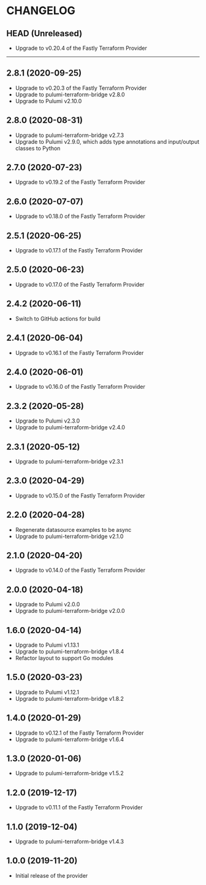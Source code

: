 CHANGELOG
=========

## HEAD (Unreleased)
* Upgrade to v0.20.4 of the Fastly Terraform Provider

---

## 2.8.1 (2020-09-25)
* Upgrade to v0.20.3 of the Fastly Terraform Provider
* Upgrade to pulumi-terraform-bridge v2.8.0
* Upgrade to Pulumi v2.10.0

## 2.8.0 (2020-08-31)
* Upgrade to pulumi-terraform-bridge v2.7.3
* Upgrade to Pulumi v2.9.0, which adds type annotations and input/output classes to Python

## 2.7.0 (2020-07-23)
* Upgrade to v0.19.2 of the Fastly Terraform Provider

## 2.6.0 (2020-07-07)
* Upgrade to v0.18.0 of the Fastly Terraform Provider

## 2.5.1 (2020-06-25)
* Upgrade to v0.17.1 of the Fastly Terraform Provider

## 2.5.0 (2020-06-23)
* Upgrade to v0.17.0 of the Fastly Terraform Provider

## 2.4.2 (2020-06-11)
* Switch to GitHub actions for build

## 2.4.1 (2020-06-04)
* Upgrade to v0.16.1 of the Fastly Terraform Provider

## 2.4.0 (2020-06-01)
* Upgrade to v0.16.0 of the Fastly Terraform Provider

## 2.3.2 (2020-05-28)
* Upgrade to Pulumi v2.3.0
* Upgrade to pulumi-terraform-bridge v2.4.0

## 2.3.1 (2020-05-12)
* Upgrade to pulumi-terraform-bridge v2.3.1

## 2.3.0 (2020-04-29)
* Upgrade to v0.15.0 of the Fastly Terraform Provider

## 2.2.0 (2020-04-28)
* Regenerate datasource examples to be async
* Upgrade to pulumi-terraform-bridge v2.1.0

## 2.1.0 (2020-04-20)
* Upgrade to v0.14.0 of the Fastly Terraform Provider

## 2.0.0 (2020-04-18)
* Upgrade to Pulumi v2.0.0
* Upgrade to pulumi-terraform-bridge v2.0.0

## 1.6.0 (2020-04-14)
* Upgrade to Pulumi v1.13.1
* Upgrade to pulumi-terraform-bridge v1.8.4
* Refactor layout to support Go modules

## 1.5.0 (2020-03-23)
* Upgrade to Pulumi v1.12.1
* Upgrade to pulumi-terraform-bridge v1.8.2

## 1.4.0 (2020-01-29)
* Upgrade to v0.12.1 of the Fastly Terraform Provider
* Upgrade to pulumi-terraform-bridge v1.6.4

## 1.3.0 (2020-01-06)
* Upgrade to pulumi-terraform-bridge v1.5.2

## 1.2.0 (2019-12-17)
* Upgrade to v0.11.1 of the Fastly Terraform Provider

## 1.1.0 (2019-12-04)
* Upgrade to pulumi-terraform-bridge v1.4.3

## 1.0.0 (2019-11-20)
* Initial release of the provider
